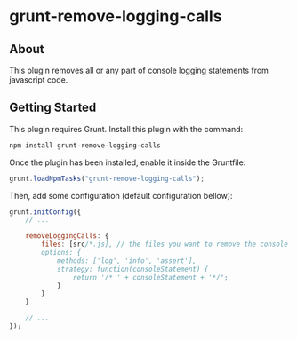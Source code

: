 grunt-remove-logging-calls
==========================

## About

This plugin removes all or any part of console logging statements from javascript code.


## Getting Started

This plugin requires Grunt.
Install this plugin with the command:

```js
npm install grunt-remove-logging-calls
```

Once the plugin has been installed, enable it inside the Gruntfile: 

```js
grunt.loadNpmTasks("grunt-remove-logging-calls");
```

Then, add some configuration (default configuration bellow):

```js
grunt.initConfig({
	// ...

	removeLoggingCalls: {
 		files: [src/*.js], // the files you want to remove the console statements
 		options: {
			methods: ['log', 'info', 'assert'],
			strategy: function(consoleStatement) {
				return '/* ' + consoleStatement + '*/';
			}
		}
	}

    // ...
});
```
